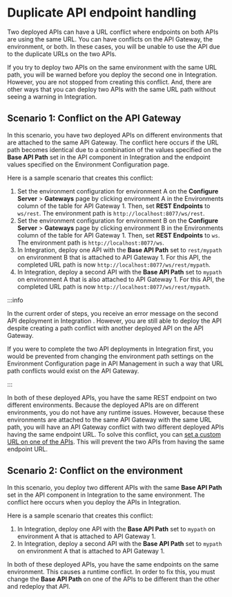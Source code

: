 # Duplicate API endpoint handling 

<head>
  <meta name="guidename" content="API Management"/>
  <meta name="context" content="GUID-AD746F91-859F-4D43-88B2-2436EEC16087"/>
</head>


Two deployed APIs can have a URL conflict where endpoints on both APIs are using the same URL. You can have conflicts on the API Gateway, the environment, or both. In these cases, you will be unable to use the API due to the duplicate URLs on the two APIs.

If you try to deploy two APIs on the same environment with the same URL path, you will be warned before you deploy the second one in Integration. However, you are not stopped from creating this conflict. And, there are other ways that you can deploy two APIs with the same URL path without seeing a warning in Integration.

## Scenario 1: Conflict on the API Gateway 

In this scenario, you have two deployed APIs on different environments that are attached to the same API Gateway. The conflict here occurs if the URL path becomes identical due to a combination of the values specified on the **Base API Path** set in the API component in Integration and the endpoint values specified on the Environment Configuration page.

Here is a sample scenario that creates this conflict:

1.  Set the environment configuration for environment A on the **Configure Server** \> **Gateways** page by clicking environment A in the Environments column of the table for API Gateway 1. Then, set **REST Endpoints** to `ws/rest`. The environment path is `http://localhost:8077/ws/rest`.
2.  Set the environment configuration for environment B on the **Configure Server** \> **Gateways** page by clicking environment B in the Environments column of the table for API Gateway 1. Then, set **REST Endpoints** to `ws`. The environment path is `http://localhost:8077/ws`.
3.  In Integration, deploy one API with the **Base API Path** set to `rest/mypath` on environment B that is attached to API Gateway 1. For this API, the completed URL path is now `http://localhost:8077/ws/rest/mypath`.
4.  In Integration, deploy a second API with the **Base API Path** set to `mypath` on environment A that is also attached to API Gateway 1. For this API, the completed URL path is now `http://localhost:8077/ws/rest/mypath`.

:::info

In the current order of steps, you receive an error message on the second API deployment in Integration . However, you are still able to deploy the API despite creating a path conflict with another deployed API on the API Gateway.

If you were to complete the two API deployments in Integration first, you would be prevented from changing the environment path settings on the Environment Configuration page in API Management in such a way that URL path conflicts would exist on the API Gateway.

:::

In both of these deployed APIs, you have the same REST endpoint on two different environments. Because the deployed APIs are on different environments, you do not have any runtime issues. However, because these environments are attached to the same API Gateway with the same URL path, you will have an API Gateway conflict with two different deployed APIs having the same endpoint URL. To solve this conflict, you can [set a custom URL on one of the APIs](/docs/Atomsphere/API%20Management/Topics/api-Configuring_a_custom_URL_on_a_deployed_API_77dc59ac-959e-41c0-9cb6-aa4b21c9a3de.md). This will prevent the two APIs from having the same endpoint URL.

## Scenario 2: Conflict on the environment 

In this scenario, you deploy two different APIs with the same **Base API Path** set in the API component in Integration to the same environment. The conflict here occurs when you deploy the APIs in Integration.

Here is a sample scenario that creates this conflict:

1.  In Integration, deploy one API with the **Base API Path** set to `mypath` on environment A that is attached to API Gateway 1.
2.  In Integration, deploy a second API with the **Base API Path** set to `mypath` on environment A that is attached to API Gateway 1.

In both of these deployed APIs, you have the same endpoints on the same environment. This causes a runtime conflict. In order to fix this, you must change the **Base API Path** on one of the APIs to be different than the other and redeploy that API.